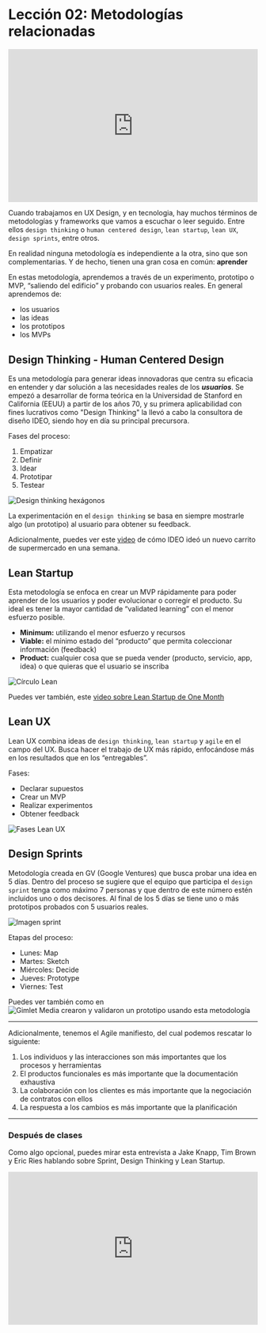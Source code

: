 # Lección 02: Metodologías relacionadas

<div class="iframeWrapper">
	<iframe src="https://docs.google.com/presentation/d/e/2PACX-1vQNsMPxQxnhsxjrPBjz_9EKTuB_WPWZp-fsbtJfLSWSFxyX4rDSGVTBWau3cMlqgeZgdHiGWndoLEkm/embed?start=false&loop=true&delayms=3000" frameborder="0" width="960" height="569" allowfullscreen="true" mozallowfullscreen="true" webkitallowfullscreen="true"></iframe>
</div>

Cuando trabajamos en UX Design, y en tecnologia, hay muchos términos de metodologías y frameworks que vamos a escuchar o leer seguido. Entre ellos `design thinking` o `human centered design`, `lean startup`, `lean UX`, `design sprints`, entre otros. 

En realidad ninguna metodología es independiente a la otra, sino que son complementarias. Y de hecho, tienen una gran cosa en común: **aprender**

En estas metodología, aprendemos a través de un experimento, prototipo o MVP, “saliendo del edificio” y probando con usuarios reales.
En general aprendemos de:

* los usuarios
* las ideas
* los prototipos
* los MVPs


## Design Thinking - Human Centered Design

Es una metodología para generar ideas innovadoras que centra su eficacia en entender y dar solución a las necesidades reales de los **_usuarios_**. Se empezó a desarrollar de forma teórica en la Universidad de Stanford en California (EEUU) a partir de los años 70, y su primera aplicabilidad con fines lucrativos como "Design Thinking" la llevó a cabo la consultora de diseño IDEO, siendo hoy en día su principal precursora.

Fases del proceso:

1. Empatizar
2.  Definir
3. Idear
4. Prototipar
5. Testear

![Design thinking hexágonos](https://lh4.googleusercontent.com/NBcmNGSddfAfeKGla95NnHTHin0eAvP1cdo8NNxmtCOLyjYcedxCWnrQACTwkFG2J4VD81qpJuIiu9GY7wH4NVg86iqOrrkEt_8HQIb9dzr6jBnoaFCiFNg-sxSZiw9fJFuobcmIUyc)

La experimentación en el `design thinking` se basa en siempre mostrarle algo (un prototipo) al usuario para obtener su feedback.

Adicionalmente, puedes ver este [video](https://youtu.be/McabDMc9Z4Y) de cómo IDEO ideó un nuevo carrito de supermercado en una semana.

## Lean Startup

Esta metodología se enfoca en crear un MVP rápidamente para poder aprender de los usuarios y poder evolucionar o corregir el producto. Su ideal es tener la mayor cantidad de “validated learning” con el menor esfuerzo posible.

* **Minimum:** utilizando el menor esfuerzo y recursos
* **Viable:** el mínimo estado del “producto” que permita coleccionar información (feedback)
* **Product:** cualquier cosa que se pueda vender (producto, servicio, app, idea) o que quieras que el usuario se inscriba

![Círculo Lean](https://image.slidesharecdn.com/presentacinfinal-defensav2-140327151051-phpapp01/95/diseo-de-un-marco-de-referencia-para-el-emprendimiento-de-ti-basado-en-la-filosofa-lean-startup-15-638.jpg?cb=1395933204)

Puedes ver también, este [video sobre Lean Startup de One Month](https://youtu.be/X2YoHFuWkqs)

## Lean UX

Lean UX combina ideas de `design thinking`, `lean startup` y `agile` en el campo del UX. Busca hacer el trabajo de UX más rápido, enfocándose más en los resultados que en los “entregables”.

Fases:

* Declarar supuestos
* Crear un MVP
* Realizar experimentos 
* Obtener feedback

![Fases Lean UX](https://lh6.googleusercontent.com/vCUr-V61KB-dV1TgdwoMpI1shFPEszjOifuIFTSeZbW21QpaJFVnKY23VIqNYrSOWUFUpCsFHIYRHj25l5ivebaqLADZAgXuh2rqoQreWC9Ea4yAsc4QATmFdJ4mCwv0o3Bmalhzsb8)

## Design Sprints

Metodología creada en GV (Google Ventures) que busca probar una idea en 5 días. Dentro del proceso se sugiere que el equipo que participa el `design sprint` tenga como máximo 7 personas y que dentro de este número estén incluidos uno o dos decisores. Al final de los 5 días se tiene uno o más prototipos probados con 5 usuarios reales.

![Imagen sprint](https://zapier.cachefly.net/storage/photos/ebde1b47795447d66f88d80d28dcd7b9.png)

Etapas del proceso:

* Lunes: Map
* Martes: Sketch
* Miércoles: Decide
* Jueves: Prototype
* Viernes: Test

Puedes ver también como en ![Gimlet Media crearon y validaron un prototipo usando esta metodología](https://youtu.be/iqGLrMjBLZ4)


***

Adicionalmente, tenemos el Agile manifiesto, del cual podemos rescatar lo siguiente: 

1. Los individuos y las interacciones son más importantes que los procesos y herramientas
2. El productos funcionales es más importante que la documentación exhaustiva
3. La colaboración con los clientes es más importante que la negociación de contratos con ellos
4. La respuesta a los cambios es más importante que la planificación

***

### Después de clases 

Como algo opcional, puedes mirar esta entrevista a Jake Knapp, Tim Brown y Eric Ries hablando sobre Sprint, Design Thinking y Lean Startup. 

<div class="iframeWrapper">
	<iframe width="560" height="315" src="https://www.youtube.com/embed/bvFnHzU4_W8?cc_lang_pref=es&cc_load_policy=1" frameborder="0" allowfullscreen></iframe>
	<style type="text/css">
		.iframeWrapper {
			position: relative;
			padding-bottom: 56.25%; /* 16:9 */
			padding-top: 25px;
			height: 0;
		}
		.iframeWrapper iframe {
			position: absolute;
			top: 0;
			left: 0;
			width: 100%;
			height: 100%;
		}
	</style>
</div>